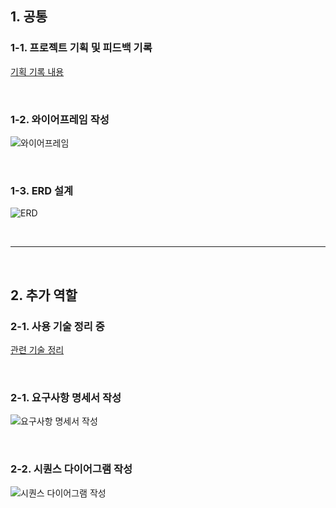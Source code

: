 ## 1. 공통

### 1-1. 프로젝트 기획 및 피드백 기록
[기획 기록 내용](https://patch-country-94e.notion.site/17b539f5950680e79db0ca4f92ce9ec8?pvs=73)

<br>

### 1-2. 와이어프레임 작성
![와이어프레임](./images/excalidraw.png)

<br>

### 1-3. ERD 설계
![ERD](./images/ERD.png)

<br>

---

<br>

## 2. 추가 역할

### 2-1. 사용 기술 정리 중
[관련 기술 정리](https://patch-country-94e.notion.site/17b539f595068052b35ef3958092914f)

<br>

### 2-1. 요구사항 명세서 작성
![요구사항 명세서 작성](./images/Requirements.png)

<br>

### 2-2. 시퀀스 다이어그램 작성
![시퀀스 다이어그램 작성](./images/sequence.png)
